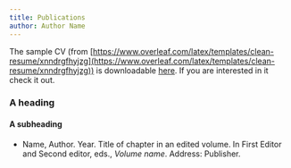 ```yaml
---
title: Publications
author: Author Name
---
```


The sample CV (from [https://www.overleaf.com/latex/templates/clean-resume/xnndrgfhyjzg](https://www.overleaf.com/latex/templates/clean-resume/xnndrgfhyjzg)) is downloadable [here](static/clean-resume.pdf). If you are interested in it check it out.

### A heading
#### A subheading
- Name, Author. Year. Title of chapter in an edited volume. In First Editor and Second editor, eds., *Volume name*. Address: Publisher.
